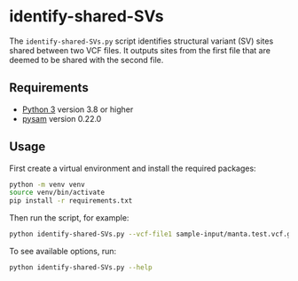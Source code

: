 # identify-shared-SVs

The `identify-shared-SVs.py` script identifies structural variant (SV) sites shared between two VCF files. It outputs sites from the first file that are deemed to be shared with the second file.

## Requirements

- [Python 3](https://www.python.org/) version 3.8 or higher
- [pysam](https://pysam.readthedocs.io/en/latest/) version 0.22.0

## Usage

First create a virtual environment and install the required packages:

```bash
python -m venv venv
source venv/bin/activate
pip install -r requirements.txt
```

Then run the script, for example:

```bash
python identify-shared-SVs.py --vcf-file1 sample-input/manta.test.vcf.gz --vcf-file2 sample-input/smoove.test.vcf.gz --outfile sample-output/shared-SVs.vcf.gz --overwrite
```

To see available options, run:

```bash
python identify-shared-SVs.py --help
```
